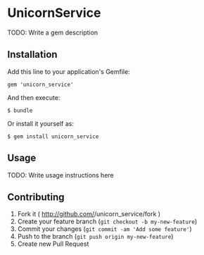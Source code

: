 # UnicornService

TODO: Write a gem description

## Installation

Add this line to your application's Gemfile:

    gem 'unicorn_service'

And then execute:

    $ bundle

Or install it yourself as:

    $ gem install unicorn_service

## Usage

TODO: Write usage instructions here

## Contributing

1. Fork it ( http://github.com/<my-github-username>/unicorn_service/fork )
2. Create your feature branch (`git checkout -b my-new-feature`)
3. Commit your changes (`git commit -am 'Add some feature'`)
4. Push to the branch (`git push origin my-new-feature`)
5. Create new Pull Request
